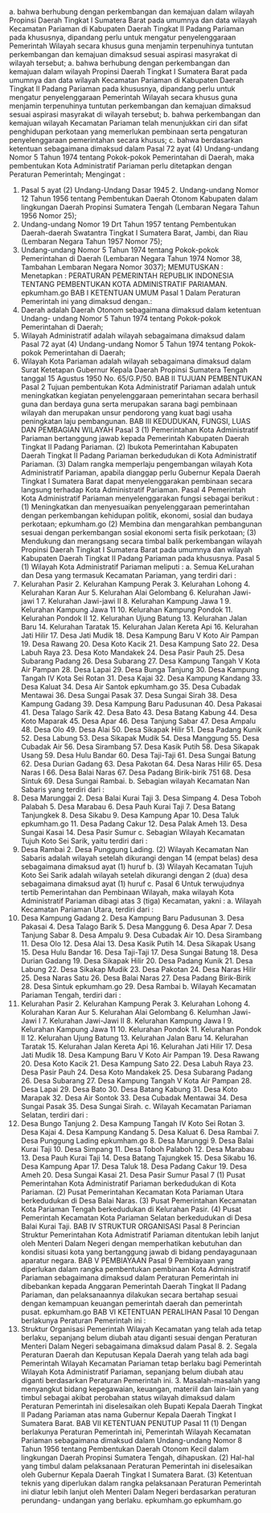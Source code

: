  a. bahwa berhubung dengan perkembangan dan kemajuan dalam wilayah Propinsi Daerah Tingkat I Sumatera Barat pada umumnya dan data wilayah Kecamatan Pariaman di Kabupaten Daerah Tingkat II Padang Pariaman pada khususnya, dipandang perlu untuk mengatur penyelenggaraan Pemerintah Wilayah secara khusus guna menjamin terpenuhinya tuntutan perkembangan dan kemajuan dimaksud sesuai aspirasi masyrakat di wilayah tersebut; a. bahwa berhubung dengan perkembangan dan kemajuan dalam wilayah Propinsi Daerah Tingkat I Sumatera Barat pada umumnya dan data wilayah Kecamatan Pariaman di Kabupaten Daerah Tingkat II Padang Pariaman pada khususnya, dipandang perlu untuk mengatur penyelenggaraan Pemerintah Wilayah secara khusus guna menjamin terpenuhinya tuntutan perkembangan dan kemajuan dimaksud sesuai aspirasi masyrakat di wilayah tersebut;
b. bahwa perkembangan dan kemajuan wilayah Kecamatan Pariaman telah menunjukkan ciri dan sifat penghidupan perkotaan yang memerlukan pembinaan serta pengaturan penyelenggaraan pemerintahan secara khusus;
c. bahwa berdasarkan ketentuan sebagaimana dimaksud dalam Pasal 72 ayat (4) Undang-undang Nomor 5 Tahun 1974 tentang Pokok-pokok Pemerintahan di Daerah, maka pembentukan Kota Administratif Pariaman perlu ditetapkan dengan Peraturan Pemerintah;
Mengingat :

1. Pasal 5 ayat (2) Undang-Undang Dasar 1945 2. Undang-undang Nomor 12 Tahun 1956 tentang Pembentukan Daerah Otonom Kabupaten dalam lingkungan Daerah Propinsi Sumatera Tengah (Lembaran Negara Tahun 1956 Nomor 25);
3. Undang-undang Nomor 19 Drt Tahun 1957 tentang Pembentukan Daerah-daerah Swatantra Tingkat I Sumatera Barat, Jambi, dan Riau (Lembaran Negara Tahun 1957 Nomor 75);
4. Undang-undang Nomor 5 Tahun 1974 tentang Pokok-pokok Pemerintahan di Daerah (Lembaran Negara Tahun 1974 Nomor 38, Tambahan Lembaran Negara Nomor 3037);
MEMUTUSKAN :
 Menetapkan : PERATURAN PEMERINTAH REPUBLIK INDONESIA TENTANG PEMBENTUKAN KOTA ADMINISTRATIF PARIAMAN. epkumham.go BAB I KETENTUAN UMUM Pasal 1 Dalam Peraturan Pemerintah ini yang dimaksud dengan.:
1. Daerah adalah Daerah Otonom sebagaimana dimaksud dalam ketentuan Undang- undang Nomor 5 Tahun 1974 tentang Pokok-pokok Pemerintahan di Daerah;
2. Wilayah Administratif adalah wilayah sebagaimana dimaksud dalam Pasal 72 ayat (4) Undang-undang Nomor 5 Tahun 1974 tentang Pokok-pokok Pemerintahan di Daerah;
3. Wilayah Kota Pariaman adalah wilayah sebagaimana dimaksud dalam Surat Ketetapan Gubernur Kepala Daerah Propinsi Sumatera Tengah tanggal 15 Agustus 1950 No. 65/G.P/50. BAB II TUJUAN PEMBENTUKAN Pasal 2 Tujuan pembentukan Kota Administratif Pariaman adalah untuk meningkatkan kegiatan penyelenggaraan pemerintahan secara berhasil guna dan berdaya guna serta merupakan sarana bagi pembinaan wilayah dan merupakan unsur pendorong yang kuat bagi usaha peningkatan laju pembangunan. BAB III KEDUDUKAN, FUNGSI, LUAS DAN PEMBAGIAN WILAYAH Pasal 3 (1) Pemerintahan Kota Administratif Pariaman bertanggung jawab kepada Pemerintah Kabupaten Daerah Tingkat II Padang Pariaman. (2) Ibukota Pemerintahan Kabupaten Daerah Tingkat II Padang Pariaman berkedudukan di Kota Administratif Pariaman. (3) Dalam rangka memperlaju pengembangan wilayah Kota Administratif Pariaman, apabila dianggap perlu Gubernur Kepala Daerah Tingkat I Sumatera Barat dapat menyelenggarakan pembinaan secara langsung terhadap Kota Administratif Pariaman. Pasal 4 Pemerintah Kota Administratif Pariaman menyelenggarakan fungsi sebagai berikut :
(1) Meningkatkan dan menyesuaikan penyelenggaraan pemerintahan dengan perkembangan kehidupan politik, ekonomi, sosial dan budaya perkotaan; epkumham.go (2) Membina dan mengarahkan pembangunan sesuai dengan perkembangan sosial ekonomi serta fisik perkotaan;
(3) Mendukung dan merangsang secara timbal balik perkembangan wilayah Propinsi Daerah Tingkat I Sumatera Barat pada umumnya dan wilayah Kabupaten Daerah Tingkat II Padang Pariaman pada khususnya. Pasal 5 (1) Wilayah Kota Administratif Pariaman meliputi :
a. Semua KeLurahan dan Desa yang termasuk Kecamatan Pariaman, yang terdiri dari :
1. Kelurahan Pasir 2. Kelurahan Kampung Perak 3. Kelurahan Lohong 4. Kelurahan Karan Aur 5. Kelurahan Alai Gelombang 6. Kelurahan Jawi-jawi 1 7. Kelurahan Jawi-jawi II 8. Kelurahan Kampung Jawa 1 9. Kelurahan Kampung Jawa 11 10. Kelurahan Kampung Pondok 11. Kelurahan Pondok II 12. Kelurahan Ujung Batung 13. Kelurahan Jalan Baru 14. Kelurahan Taratak 15. Kelurahan Jalan Kereta Api 16. Kelurahan Jati Hilir 17. Desa Jati Mudik 18. Desa Kampung Baru V Koto Air Pampan 19. Desa Rawang 20. Desa Koto Kacik 21. Desa Kampung Sato 22. Desa Labuh Raya 23. Desa Koto Mandakek 24. Desa Pasir Pauh 25. Desa Subarang Padang 26. Desa Subarang 27. Desa Kampung Tangah V Kota Air Pampan 28. Desa Lapai 29. Desa Bunga Tanjung 30. Desa Kampung Tangah IV Kota Sei Rotan 31. Desa Kajai 32. Desa Kampung Kandang 33. Desa Kaluat 34. Desa Air Santok epkumham.go 35. Desa Cubadak Mentawai 36. Desa Sungai Pasak 37. Desa Sungai Sirah 38. Desa Kampung Gadang 39. Desa Kampung Baru Padusunan 40. Desa Pakasai 41. Desa Talago Sarik 42. Desa Bato 43. Desa Batang Kabung 44. Desa Koto Maparak 45. Desa Apar 46. Desa Tanjung Sabar 47. Desa Ampalu 48. Desa Olo 49. Desa Alai 50. Desa Sikapak Hilir 51. Desa Padang Kunik 52. Desa Labung 53. Desa Sikapak Mudik 54. Desa Manggung 55. Desa Cubadak Air 56. Desa Sirambang 57. Desa Kasik Putih 58. Desa Sikapak Usang 59. Desa Hulu Bandar 60. Desa Taji-Taji 61. Desa Sungai Batung 62. Desa Durian Gadang 63. Desa Pakotan 64. Desa Naras Hilir 65. Desa Naras I 66. Desa Balai Naras 67. Desa Padang Birik-birik 751 68. Desa Sintuk 69. Desa Sungai Rambai. b. Sebagian wilayah Kecamatan Nan Sabaris yang terdiri dari :
1. Desa Marunggai 2. Desa Balai Kurai Taji 3. Desa Simpang 4. Desa Toboh Palabah 5. Desa Marabau 6. Desa Pauh Kurai Taji 7. Desa Batang Tanjungkek 8. Desa Sikabu 9. Desa Kampung Apar 10. Desa Taluk epkumham.go 11. Desa Padang Cakur 12. Desa Palak Ameh 13. Desa Sungai Kasai 14. Desa Pasir Sumur c. Sebagian Wilayah Kecamatan Tujuh Koto Sei Sarik, yaitu terdiri dari :
1. Desa Rambai 2. Desa Punggung Lading. (2) Wilayah Kecamatan Nan Sabaris adalah wilayah setelah dikurangi dengan 14 (empat belas) desa sebagaimana dimaksud ayat (1) huruf b. (3) Wilayah Kecamatan Tujuh Koto Sei Sarik adalah wilayah setelah dikurangi dengan 2 (dua) desa sebagaimana dimaksud ayat (1) huruf c. Pasal 6 Untuk terwujudnya tertib Pemerintahan dan Pembinaan Wilayah, maka wilayah Kota Administratif Pariaman dibagi atas 3 (tiga) Kecamatan, yakni :
a. Wilayah Kecamatan Pariaman Utara, terdiri dari :
1. Desa Kampung Gadang 2. Desa Kampung Baru Padusunan 3. Desa Pakasai 4. Desa Talago Barik 5. Desa Manggung 6. Desa Apar 7. Desa Tanjung Sabar 8. Desa Ampalu 9. Desa Cubadak Air 1O. Desa Sirambang 11. Desa Olo 12. Desa Alai 13. Desa Kasik Putih 14. Desa Sikapak Usang 15. Desa Hulu Bandar 16. Desa Taji-Taji 17. Desa Sungai Batung 18. Desa Durian Gadang 19. Desa Sikapak Hilir 20. Desa Padang Kunik 21. Desa Labung 22. Desa Sikakap Mudik 23. Desa Pakotan 24. Desa Naras Hilir 25. Desa Naras Satu 26. Desa Balai Naras 27. Desa Padang Birik-Birik 28. Desa Sintuk epkumham.go 29. Desa Rambai b. Wilayah Kecamatan Pariaman Tengah, terdiri dari :
1. Kelurahan Pasir 2. Kelurahan Kampung Perak 3. Kelurahan Lohong 4. Kolurahan Karan Aur 5. Kelurahan Alai Gelombang 6. Kelumhan Jawi-Jawi I 7. Kelurahan Jawi-Jawi II 8. Kelurahan Kampung Jawa I 9. Kelurahan Kampung Jawa 11 10. Kelurahan Pondok 11. Kelurahan Pondok II 12. Kelurahan Ujung Batung 13. Kelurahan Jalan Baru 14. Kelurahan Taratak 15. Kelurahan Jalan Kereta Api 16. Kelurahan Jati Hilir 17. Desa Jati Mudik 18. Desa Kampung Baru V Koto Air Pampan 19. Desa Rawang 20. Desa Koto Kacik 21. Desa Kampung Sato 22. Desa Labuh Raya 23. Desa Pasir Pauh 24. Desa Koto Mandakek 25. Desa Subarang Padang 26. Desa Subarang 27. Desa Kampung Tangah V Kota Air Pampan 28. Desa Lapai 29. Desa Bato 30. Desa Batang Kabung 31. Desa Koto Marapak 32. Desa Air Sontok 33. Desa Cubadak Mentawai 34. Desa Sungai Pasak 35. Desa Sungai Sirah. c. Wilayah Kecamatan Pariaman Selatan, terdiri dari :
1. Desa Bungo Tanjung 2. Desa Kampung Tangah IV Koto Sei Rotan 3. Desa Kajai 4. Desa Kampung Kandang 5. Desa Kaluat 6. Desa Rambai 7. Desa Punggung Lading epkumham.go 8. Desa Marunggi 9. Desa Balai Kurai Taji 10. Desa Simpang 11. Desa Toboh Palaboh 12. Desa Marabau 13. Desa Pauh Kurai Taji 14. Desa Batang Tajungkek 15. Desa Sikabu 16. Desa Kampung Apar 17. Desa Taluk 18. Desa Padang Cakur 19. Desa Ameh 20. Desa Sungai Kasai 21. Desa Pasir Sumur Pasal 7 (1) Pusat Pemerintahan Kota Administratif Pariaman berkedudukan di Kota Pariaman. (2) Pusat Pemerintahan Kecamatan Kota Pariaman Utara berkedudukan di Desa Balai Naras. (3) Pusat Pemerintahan Kecamatan Kota Pariaman Tengah berkedudukan di Kelurahan Pasir. (4) Pusat Pemerintah Kecamatan Kota Pariaman Selatan berkedudukan di Desa Balai Kurai Taji. BAB IV STRUKTUR ORGANISASI Pasal 8 Perincian Struktur Pemerintahan Kota Admistratif Pariaman ditentukan lebih lanjut oleh Menteri Dalam Negeri dengan memperhatikan kebutuhan dan kondisi situasi kota yang bertanggung jawab di bidang pendayagunaan aparatur negara. BAB V PEMBIAYAAN Pasal 9 Pembiayaan yang diperlukan dalam rangka pembentukan pembinaan Kota Administratif Pariaman sebagaimana dimaksud dalam Peraturan Pemerintah ini dibebankan kepada Anggaran Pemerintah Daerah Tingkat II Padang Pariaman, dan pelaksanaannya dilakukan secara bertahap sesuai dengan kemampuan keuangan pemerintah daerah dan pemerintah pusat. epkumham.go BAB VI KETENTUAN PERALIHAN Pasal 10 Dengan berlakunya Peraturan Pemerintah ini :
1. Struktur Organisasi Pemerintah Wilayah Kecamatan yang telah ada tetap berlaku, sepanjang belum diubah atau diganti sesuai dengan Peraturan Menteri Dalam Negeri sebagaimana dimaksud dalam Pasal 8. 2. Segala Peraturan Daerah dan Keputusan Kepala Daerah yang telah ada bagi Pemerintah Wilayah Kecamatan Pariaman tetap berlaku bagi Pemerintah Wilayah Kota Administratif Pariaman, sepanjang belum diubah atau diganti berdasarkan Peraturan Pemerintah ini. 3. Masalah-masalah yang menyangkut bidang kepegawaian, keuangan, materiil dan lain-lain yang timbul sebagai akibat perobahan status wilayah dimaksud dalam Peraturan Pemerintah ini diselesaikan oleh Bupati Kepala Daerah Tingkat II Padang Pariaman atas nama Gubernur Kepala Daerah Tingkat I Sumatera Barat. BAB VII KETENTUAN PENUTUP Pasal 11 (1) Dengan berlakunya Peraturan Pemerintah ini, Pemerintah Wilayah Kecamatan Pariaman sebagaimana dimaksud dalam Undang-undang Nomor 8 Tahun 1956 tentang Pembentukan Daerah Otonom Kecil dalam lingkungan Daerah Propinsi Sumatera Tengah, dihapuskan. (2) Hal-hal yang timbul dalam pelaksanaan Peraturan Pemerintah ini diselesaikan oleh Gubernur Kepala Daerah Tingkat I Sumatera Barat. (3) Ketentuan teknis yang diperlukan dalam rangka pelaksanaan Peraturan Pemerintah ini diatur lebih lanjut oleh Menteri Dalam Negeri berdasarkan peraturan perundang- undangan yang berlaku. epkumham.go epkumham.go